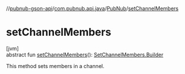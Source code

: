 //[pubnub-gson-api](../../../index.md)/[com.pubnub.api.java](../index.md)/[PubNub](index.md)/[setChannelMembers](set-channel-members.md)

# setChannelMembers

[jvm]\
abstract fun [setChannelMembers](set-channel-members.md)(): [SetChannelMembers.Builder](../../com.pubnub.api.java.endpoints.objects_api.members/-set-channel-members/-builder/index.md)

This method sets members in a channel.
